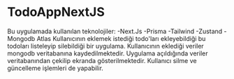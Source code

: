 # TodoAppNextJS
Bu uygulamada kullanılan teknolojiler:
-Next.Js
-Prisma
-Tailwind
-Zustand
-Mongodb Atlas
Kullanıcının eklemek istediği todo'ları ekleyebildiği bu todoları listeleyip silebildiği bir  uygulama.
Kullanıcının eklediği veriler mongodb veritabanına kaydedilmektedir. Uygulama açıldığında veriler veritabanından çekilip ekranda gösterilmektedir.
Kullanıcı silme ve güncelleme işlemleri de yapabilir.
